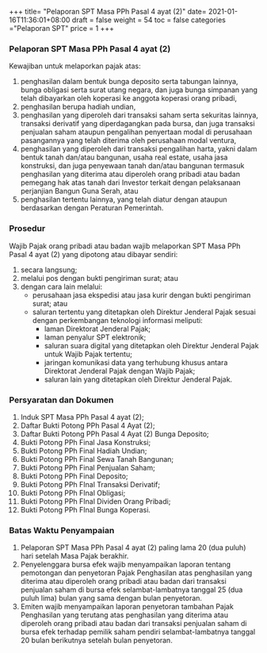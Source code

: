+++
title= "Pelaporan SPT Masa PPh Pasal 4 ayat (2)"
date= 2021-01-16T11:36:01+08:00
draft = false
weight = 54
toc = false
categories ="Pelaporan SPT"
price = 1
+++
### Pelaporan SPT Masa PPh Pasal 4 ayat (2)
Kewajiban untuk melaporkan pajak atas:
1. penghasilan dalam bentuk bunga deposito serta tabungan lainnya, bunga obligasi serta surat utang negara, dan juga bunga simpanan yang telah dibayarkan oleh koperasi ke anggota koperasi orang pribadi,
2. penghasilan berupa hadiah undian,
3. penghasilan yang diperoleh dari transaksi saham serta sekuritas lainnya, transaksi derivatif yang diperdagangkan pada bursa, dan juga transaksi penjualan saham ataupun pengalihan penyertaan modal di perusahaan pasangannya yang telah diterima oleh perusahaan modal ventura,
4. penghasilan yang diperoleh dari transaksi pengalihan harta, yakni dalam bentuk tanah dan/atau bangunan, usaha real estate, usaha jasa konstruksi, dan juga penyewaan tanah dan/atau bangunan termasuk penghasilan yang diterima atau diperoleh orang pribadi atau badan pemegang hak atas tanah dari Investor terkait dengan pelaksanaan perjanjian Bangun Guna Serah, atau
5. penghasilan tertentu lainnya, yang telah diatur dengan ataupun berdasarkan dengan Peraturan Pemerintah.

### Prosedur
Wajib Pajak orang pribadi atau badan wajib melaporkan SPT Masa PPh Pasal 4 ayat (2) yang dipotong atau dibayar sendiri:
1. secara langsung;
2. melalui pos dengan bukti pengiriman surat; atau
3. dengan cara lain melalui: 
    - perusahaan jasa ekspedisi atau jasa kurir dengan bukti pengiriman surat; atau
    - saluran tertentu yang ditetapkan oleh Direktur Jenderal Pajak sesuai dengan perkembangan teknologi informasi meliputi:
        - laman Direktorat Jenderal Pajak;
        - laman penyalur SPT elektronik;
        - saluran suara digital yang ditetapkan oleh Direktur Jenderal Pajak untuk Wajib Pajak tertentu;
        - jaringan komunikasi data yang terhubung khusus antara Direktorat Jenderal Pajak dengan Wajib Pajak;
        - saluran lain yang ditetapkan oleh Direktur Jenderal Pajak.

### Persyaratan dan Dokumen
1. Induk SPT Masa PPh Pasal 4 ayat (2);
2. Daftar Bukti Potong PPh Pasal 4 Ayat (2);
3. Daftar Bukti Potong PPh Pasal 4 Ayat (2) Bunga Deposito;
4. Bukti Potong PPh Final Jasa Konstruksi;
5. Bukti Potong PPh Final Hadiah Undian;
6. Bukti Potong PPh Final Sewa Tanah Bangunan;
7. Bukti Potong PPh Final Penjualan Saham;
8. Bukti Potong PPh Final Deposito;
9. Bukti Potong PPh FInal Transaksi Derivatif;
10. Bukti Potong PPh FInal Obligasi;
11. Bukti Potong PPh FInal Dividen Orang Pribadi;
12. Bukti Potong PPh FInal Bunga Koperasi.

### Batas Waktu Penyampaian
1. Pelaporan SPT Masa PPh Pasal 4 ayat (2) paling lama 20 (dua puluh) hari setelah Masa Pajak berakhir.
2. Penyelenggara bursa efek wajib menyampaikan laporan tentang pemotongan dan penyetoran Pajak Penghasilan atas penghasilan yang diterima atau diperoleh orang pribadi atau badan dari transaksi penjualan saham di bursa efek selambat-lambatnya tanggal 25 (dua puluh lima) bulan yang sama dengan bulan penyetoran.
3. Emiten wajib menyampaikan laporan penyetoran tambahan Pajak Penghasilan yang terutang atas penghasilan yang diterima atau diperoleh orang pribadi atau badan dari transaksi penjualan saham di bursa efek terhadap pemilik saham pendiri selambat-lambatnya tanggal 20 bulan berikutnya setelah bulan penyetoran.
